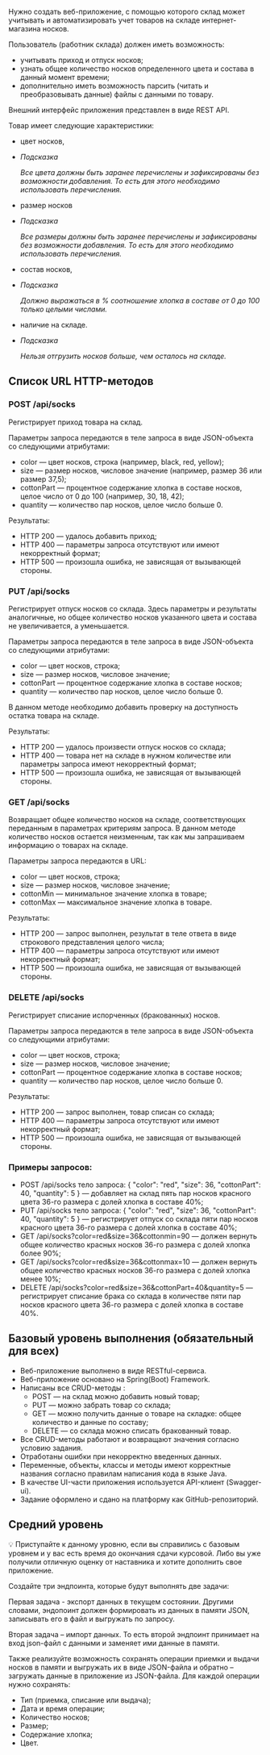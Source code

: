 Нужно создать веб-приложение, с помощью которого склад может учитывать и автоматизировать учет товаров на складе интернет-магазина носков.

Пользователь (работник склада) должен иметь возможность:

- учитывать приход и отпуск носков;
- узнать общее количество носков определенного цвета и состава в данный момент времени;
- дополнительно иметь возможность парсить (читать и преобразовывать данные) файлы с данными по товару.

Внешний интерфейс приложения представлен в виде REST API.

Товар имеет следующие характеристики:

- цвет носков,
- *Подсказка*

  *Все цвета должны быть заранее перечислены и зафиксированы без возможности добавления. То есть для этого необходимо использовать перечисления.*

- размер носков
- *Подсказка*

  *Все размеры должны быть заранее перечислены и зафиксированы без возможности добавления. То есть для этого необходимо использовать перечисления.*

- состав носков,
- *Подсказка*

  *Должно выражаться в % соотношение хлопка в составе от 0 до 100 только целыми числами.*

- наличие на складе.
- *Подсказка*

  *Нельзя отгрузить носков больше, чем осталось на складе.*


## **Список URL HTTP-методов**

### **POST /api/socks**

Регистрирует приход товара на склад.

Параметры запроса передаются в теле запроса в виде JSON-объекта со следующими атрибутами:

- color — цвет носков, строка (например, black, red, yellow);
- size — размер носков, числовое значение (например, размер 36 или размер 37,5);
- cottonPart — процентное содержание хлопка в составе носков, целое число от 0 до 100 (например, 30, 18, 42);
- quantity — количество пар носков, целое число больше 0.

Результаты:

- HTTP 200 — удалось добавить приход;
- HTTP 400 — параметры запроса отсутствуют или имеют некорректный формат;
- HTTP 500 — произошла ошибка, не зависящая от вызывающей стороны.

### **PUT /api/socks**

Регистрирует отпуск носков со склада. Здесь параметры и результаты аналогичные, но общее количество носков указанного цвета и состава не увеличивается, а уменьшается.

Параметры запроса передаются в теле запроса в виде JSON-объекта со следующими атрибутами:

- color — цвет носков, строка;
- size — размер носков, числовое значение;
- cottonPart — процентное содержание хлопка в составе носков;
- quantity — количество пар носков, целое число больше 0.

В данном методе необходимо добавить проверку на доступность остатка товара на складе.

Результаты:

- HTTP 200 — удалось произвести отпуск носков со склада;
- HTTP 400 — товара нет на складе в нужном количестве или параметры запроса имеют некорректный формат;
- HTTP 500 — произошла ошибка, не зависящая от вызывающей стороны.

### **GET /api/socks**

Возвращает общее количество носков на складе, соответствующих переданным в параметрах критериям запроса. В данном методе количество носков остается неизменным, так как мы запрашиваем информацию о товарах на складе.

Параметры запроса передаются в URL:

- color — цвет носков, строка;
- size — размер носков, числовое значение;
- cottonMin — минимальное значение хлопка в товаре;
- cottonMax — максимальное значение хлопка в товаре.

Результаты:

- HTTP 200 — запрос выполнен, результат в теле ответа в виде строкового представления целого числа;
- HTTP 400 — параметры запроса отсутствуют или имеют некорректный формат;
- HTTP 500 — произошла ошибка, не зависящая от вызывающей стороны.

### DELETE **/api/socks**

Регистрирует списание испорченных (бракованных) носков.

Параметры запроса передаются в теле запроса в виде JSON-объекта со следующими атрибутами:

- color — цвет носков, строка;
- size — размер носков, числовое значение;
- cottonPart — процентное содержание хлопка в составе носков;
- quantity — количество пар носков, целое число больше 0.

Результаты:

- HTTP 200 —  запрос выполнен, товар списан со склада;
- HTTP 400 — параметры запроса отсутствуют или имеют некорректный формат;
- HTTP 500 — произошла ошибка, не зависящая от вызывающей стороны.

### Примеры запросов:

- POST /api/socks
  тело запроса: { "color": "red", "size": 36, "cottonPart": 40, "quantity": 5 }  — добавляет на склад пять пар носков красного цвета 36-го размера с долей хлопка в составе 40%;
- PUT /api/socks
  тело запроса: { "color": "red", "size": 36, "cottonPart": 40, "quantity": 5 } — регистрирует отпуск со склада пяти пар носков красного цвета 36-го размера с долей хлопка в составе 40%;
- GET /api/socks?color=red&size=36&cottonmin=90 — должен вернуть общее количество красных носков 36-го размера с долей хлопка более 90%;
- GET /api/socks?color=red&size=36&cottonmax=10 — должен вернуть общее количество красных носков 36-го размера с долей хлопка менее 10%;
- DELETE /api/socks?color=red&size=36&cottonPart=40&quantity=5 — регистрирует списание брака со склада в количестве пяти пар носков красного цвета 36-го размера с долей хлопка в составе 40%.

## Базовый уровень выполнения (обязательный для всех)

- Веб-приложение выполнено в виде RESTful-сервиса.
- Веб-приложение основано на Spring(Boot) Framework.
- Написаны все CRUD-методы :
    - POST — на склад можно добавить новый товар;
    - PUT — можно забрать товар со склада;
    - GET — можно получить данные о товаре на складке: общее количество и данные по составу;
    - DELETE — со склада можно списать бракованный товар.
- Все CRUD-методы работают и возвращают значения согласно условию задания.
- Отработаны ошибки при некорректно введенных данных.
- Переменные, объекты, классы и методы имеют корректные названия согласно правилам написания кода в языке Java.
- В качестве UI-части приложения используется API-клиент (Swagger-ui).
- Задание оформлено и сдано на платформу как GitHub-репозиторий.

## Средний уровень

<aside>
💡 Приступайте к данному уровню, если вы справились с базовым уровнем и у вас есть время до окончания сдачи курсовой. Либо вы уже получили отличную оценку от наставника и хотите дополнить свое приложение.

</aside>

Создайте три эндпоинта, которые будут выполнять две задачи:

Первая задача - экспорт данных в текущем состоянии. Другими словами, эндопоинт должен формировать из данных в памяти JSON, записывать его в файл и выгружать по запросу.

Вторая задача – импорт данных. То есть второй эндпоинт принимает на вход json-файл с данными и заменяет ими данные в памяти.

Также реализуйте возможность сохранять операции приемки и выдачи носков в памяти и выгружать их в виде JSON-файла и обратно – загружать данные в приложение из JSON-файла. Для каждой операции нужно сохранять:

- Тип (приемка, списание или выдача);
- Дата и время операции;
- Количество носков;
- Размер;
- Содержание хлопка;
- Цвет.